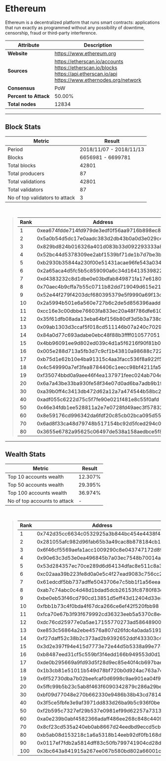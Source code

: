 # Ethereum
Ethereum is a decentralized platform that runs smart contracts: applications that run exactly as programmed without any possibility of downtime, censorship, fraud or third-party interference.<br/>

|Attribute|Description|
|---|---|
|**Website**|https://www.ethereum.org|
|**Sources**|https://etherscan.io/accounts<br/>https://etherscan.io/blocks<br/>https://api.etherscan.io/api<br/>https://www.ethernodes.org/network|
|**Consensus**|PoW|
|**Percent to Attack**|50.00%|
|**Total nodes**|12834|

---
## Block Stats

|Metric|Result|
|---|---|
|Period|2018/11/07 - 2018/11/13|
|Blocks|6656981 - 6699781|
|Total blocks|42801|
|Total producers|87|
|Total validations|42801|
|Total validators|87|
|No of top validators to attack|3|

<br/>

> |Rank|Address|Validations|
> |---|---|---|
> |1|0xea674fdde714fd979de3edf0f56aa9716b898ec8|11500|
> |2|0x5a0b54d5dc17e0aadc383d2db43b0a0d3e029c4c|9410|
> |3|0x829bd824b016326a401d083b33d092293333a830|5640|
> |4|0x52bc44d5378309ee2abf1539bf71de1b7d7be3b5|4280|
> |5|0xb2930b35844a230f00e51431acae96fe543a0347|3616|
> |6|0x2a65aca4d5fc5b5c859090a6c34d164135398226|818|
> |7|0xd4383232c8d1dbe0e03bdfab849871fa17e61807|672|
> |8|0x70aec4b9cffa7b55c0711b82dd719049d615e21d|624|
> |9|0x52e44f279f4203dcf680395379e5f9990a69f13c|567|
> |10|0x2a5994b501e6a560e727b6c2de5d856396aadd38|510|
> |11|0xcc16e3c00dbbe76603fa833ec20a48f786dfe610|390|
> |12|0x35f61dfb08ada13eba64bf156b80df3d5b3a738d|349|
> |13|0x09ab1303d3ccaf5f018cd511146b07a240c70294|318|
> |14|0x84a0d77c693adabe0ebc48f88b3ffff010577051|306|
> |15|0x4bb96091ee9d802ed039c4d1a5f6216f90f81b01|302|
> |16|0x005e288d713a5fb3d7c9cf1b43810a98688c7223|296|
> |17|0xb75d1e62b10e4ba91315c4aa3facc536f8a922f5|274|
> |18|0x4c549990a7ef3fea8784406c1eecc98bf4211fa5|248|
> |19|0xf35074bbd0a9aee46f4ea137971feec024ab704e|245|
> |20|0x6a7a43be33ba930fe58f34e07d0ad6ba7adb9b1f|221|
> |30|0xa39b0ff4c3413db472d62a12a7a474544b58bc25|100|
> |40|0xadf055c6222d75c5f7fe90e021f481e8c55f0afd|44|
> |50|0x46e34fdb1ee528811a2e7e0728fd49aec3f57832|11|
> |60|0x8e59176cd996342da6fdf20c85cb02bca095d552|4|
> |70|0x6ad8f33ca48d79748b517154bc92d5fced294c01|1|
> |80|0x3655e6782a95625c06497de538a158aedbce5f8f|1|

---
## Wealth Stats

|Metric|Result|
|---|---|
|Top 10 accounts wealth|12.307%|
|Top 50 accounts wealth|29.395%|
|Top 100 accounts wealth|36.974%|
|No of top accounts to attack|-|

<br/>

> |Rank|Address|Wealth|
> |---|---|---|
> |1|0x742d35cc6634c0532925a3b844bc454e4438f44e|1.610%|
> |2|0x281055afc982d96fab65b3a49cac8b878184cb16|1.491%|
> |3|0x6f46cf5569aefa1acc1009290c8e043747172d89|1.463%|
> |4|0x90e63c3d53e0ea496845b7a03ec7548b70014a91|1.461%|
> |5|0x53d284357ec70ce289d6d64134dfac8e511c8a3d|1.336%|
> |6|0xc02aaa39b223fe8d0a0e5c4f27ead9083c756cc2|1.090%|
> |7|0x61edcdf5bb737adffe5043706e7c5bb1f1a56eea|0.9788%|
> |8|0xab7c74abc0c4d48d1bdad5dcb26153fc8780f83e|0.9691%|
> |9|0xbe0eb53f46cd790cd13851d5eff43d12404d33e8|0.9584%|
> |10|0xfbb1b73c4f0bda4f67dca266ce6ef42f520fbb98|0.9486%|
> |11|0xfca70e67b3f93f679992cd36323eeb5a5370c8e4|0.8383%|
> |12|0xdc76cd25977e0a5ae17155770273ad58648900d3|0.8246%|
> |13|0xe853c56864a2ebe4576a807d26fdc4a0ada51919|0.7763%|
> |14|0xf27daff52c38b2c373ad2b9392652ddf433303c4|0.6520%|
> |15|0x3d2e397f94e415d7773e72e44d5b5338a99e77d9|0.6518%|
> |16|0xb8487eed31cf5c559bf3f4edd166b949553d0d11|0.6502%|
> |17|0xde0b295669a9fd93d5f28d9ec85e40f4cb697bae|0.6371%|
> |18|0x1b3cb81e51011b549d78bf720b0d924ac763a7c2|0.5427%|
> |19|0x6f52730dba7b02beefcaf0d6998c9ae901ea04f9|0.5409%|
> |20|0x5ffc99b5b23c5ab8f463f6090342879c286a29be|0.5351%|
> |30|0xbf09d77048e270b662330e9486b38b43cd781495|0.4225%|
> |40|0x3f5ce5fbfe3e9af3971dd833d26ba9b5c936f0be|0.2792%|
> |50|0xf2b595c7327ef29b537e0981ef99d62257a73136|0.2144%|
> |60|0xa0e239b0abf4582366adaff486ee268c848c4409|0.1946%|
> |70|0x8cf23cd535a240eb0ab8667d24eedbd9eccd5cba|0.1615%|
> |80|0xb5ab08d153218c1a6a5318b14eeb92df0fb168d6|0.1311%|
> |90|0x0117ef7fdb2a5814dff83c50fb799741904cd28d|0.1196%|
> |100|0x3bc643a841915a267ee067b580bd802a66001c1d|0.1042%|

